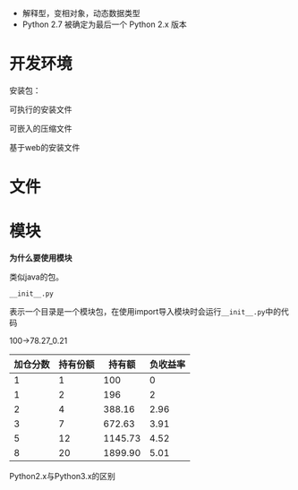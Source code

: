 

* 解释型，变相对象，动态数据类型
* Python 2.7 被确定为最后一个 Python 2.x 版本



# 开发环境



安装包：

可执行的安装文件

可嵌入的压缩文件

基于web的安装文件



# 文件



# 模块



**为什么要使用模块**

类似java的包。



`__init__.py`

表示一个目录是一个模块包，在使用import导入模块时会运行`__init__.py`中的代码































100->78.27_0.21

| 加仓分数 | 持有份额 | 持有额  | 负收益率 |
| -------- | -------- | ------- | -------- |
| 1        | 1        | 100     | 0        |
| 1        | 2        | 196     | 2        |
| 2        | 4        | 388.16  | 2.96     |
| 3        | 7        | 672.63  | 3.91     |
| 5        | 12       | 1145.73 | 4.52     |
| 8        | 20       | 1899.90 | 5.01     |









Python2.x与Python3.x的区别







